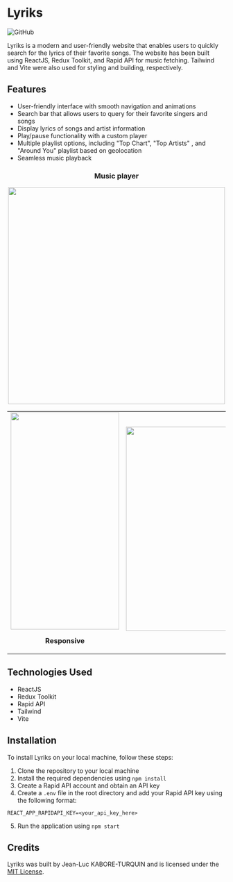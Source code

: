 # Lyriks

![GitHub](https://img.shields.io/github/license/eskabore/lyriks?label=license)

Lyriks is a modern and user-friendly website that enables users to quickly search for the lyrics of their favorite songs. The website has been built using ReactJS, Redux Toolkit, and Rapid API for music fetching. Tailwind and Vite were also used for styling and building, respectively.

## Features

-   User-friendly interface with smooth navigation and animations
-   Search bar that allows users to query for their favorite singers and songs
-   Display lyrics of songs and artist information
-   Play/pause functionality with a custom player
-   Multiple playlist options, including "Top Chart", "Top Artists" , and "Around You" playlist based on geolocation
-   Seamless music playback

<div align="center">
<h3>Music player</h3>
<img src="https://user-images.githubusercontent.com/45074124/222971635-dc7d1d4b-0c6e-4ad4-afbf-9fb4d9d3eed8.png" width="500" height="auto">
</div>

<div align="center">
<table border="0">
<tr>
<td>
<img src="https://user-images.githubusercontent.com/45074124/222975431-5d2329eb-1520-4a6f-83e1-de50aaa62253.png" width="250" height="500">
<p align="center" style="font-weight: bold;">Responsive</p>
</td>
<td>
<img src="https://user-images.githubusercontent.com/45074124/222971873-1cec7782-7917-484b-9313-8c91dcabd183.png" width="470" height="auto">
<p></p>
</td>
</tr>
</table>
</div>

## Technologies Used

-   ReactJS
-   Redux Toolkit
-   Rapid API
-   Tailwind
-   Vite

## Installation

To install Lyriks on your local machine, follow these steps:

1.  Clone the repository to your local machine
2.  Install the required dependencies using `npm install`
3.  Create a Rapid API account and obtain an API key
4.  Create a `.env` file in the root directory and add your Rapid API key using the following format:

```
REACT_APP_RAPIDAPI_KEY=<your_api_key_here>
```

5.  Run the application using `npm start`

## Credits

Lyriks was built by Jean-Luc KABORE-TURQUIN and is licensed under the [MIT License](https://opensource.org/licenses/MIT).

